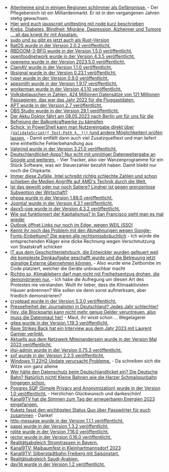 * [Altenheime sind in einigen Regionen schlimmer als Gefängnisse.](https://netzfrauen.org/2023/04/30/pflege-5/) - Der Pflegebereich ist ein Milliardenmarkt. Er ist in den vergangenen Jahren stetig gewachsen.
* [Hier wird euch javascript unittesting mit node kurz beschrieben](https://www.30secondsofcode.org/articles/s/nodejs-test-module-introduction/)
* [Krebs, Diabetes, Blindheit, Migräne, Depression, Alzheimer und Tumore ... all das kriegt ihr mit Aspatam.](https://netzfrauen.org/2023/04/30/study-2/)
* [sudo und su gibt es jetzt auch als Rust-Version](https://www.phoronix.com/news/sudo-su-rewrite-rust)
* [RatOS wurde in der Version 2.0.2 veröffentlicht.](https://github.com/Rat-OS/RatOS/releases/tag/v2.0.2)
* [RBDOOM-3-BFG wurde in der Version 1.5.0 veröffentlicht.](https://github.com/RobertBeckebans/RBDOOM-3-BFG/releases/tag/v1.5.0)
* [openfoodnetwork wurde in der Version 4.3.5 veröffentlicht.](https://github.com/openfoodfoundation/openfoodnetwork/releases/tag/v4.3.5)
* [openems wurde in der Version 2023.5.0 veröffentlicht.](https://github.com/OpenEMS/openems/releases/tag/2023.5.0)
* [ClamAV wurde in der Version 1.1.0 veröffentlicht.](https://github.com/Cisco-Talos/clamav/releases/tag/clamav-1.1.0)
* [libsignal wurde in der Version 0.23.1 veröffentlicht.](https://github.com/signalapp/libsignal/releases/tag/v0.23.1)
* [typer wurde in der Version 0.9.0 veröffentlicht.](https://github.com/tiangolo/typer/releases/tag/0.9.0)
* [appsmith wurde in der Version 1.9.17 veröffentlicht.](https://github.com/appsmithorg/appsmith/releases/tag/v1.9.17)
* [workerman wurde in der Version 4.1.10 veröffentlicht.](https://github.com/walkor/workerman/releases/tag/v4.1.10)
* [Volksbelauschen in Zahlen, 424 Millionen Datensätze von 121 Millionen Passagieren, das war das Jahr 2022 für die Fluggastdaten.](https://netzpolitik.org/2023/424-millionen-datensaetze-deutlicher-anstieg-bei-der-fluggastdatenspeicherung/)
* [APT wurde in der Version 2.7 veröffentlicht.](https://www.phoronix.com/news/Debian-APT-2.7-Released)
* [OBS Studio wurde in der Version 29.1 veröffentlicht.](https://www.phoronix.com/news/OBS-Studio-29.1)
* [Der Akku Doktor fährt am 08.05.2023 nach Berlin um für uns für die Befreiung der Balkonkraftwerke zu kämpfen](https://www.akkudoktor.net/2023/05/02/jetzt-gilt-es-am-8-5/)
* [Schick, in PowerShell kann man Nutzereingabe direkt über `[ValidateScript({ Test-Path $_ })]` (und andere Möglichkeiten) prüfen lassen.](https://devblogs.microsoft.com/powershell-community/designing-powershell-for-end-users/) - Damit entfällt dann auch viel Zusatzquelltext und man liefert eine einheitliche Fehlerbehandlung aus
* [Valgrind wurde in der Version 3.21.0 veröffentlicht.](https://lwn.net/Articles/930651/)
* [Deutschlandticket-Apps? Nur echt mit unnötiger Datenweitergabe an Google und weiteren.](https://www.kuketz-blog.de/deutschlandticket-apps-49e-plus-datenweitergabe-an-google-und-co-deutschlandticket-teil1/) - Vier Tracker, also vier Wanzenprogramme für ein Stück Software, was wir Steuerzahler bezahlt haben. Damit bleibt nur noch die Chipkarte.
* [Immer diese Zufälle, Intel schreibt richtig schlechte Zahlen und schon schieben die Medien Angriffe auf AMD's Technik durch die Welt.](http://blog.fefe.de/?ts=9aaf9070)
* [Ist das gewollt oder nur noch Satiere? Lindner ist gegen grenzenlose Subvention der Wirtschaft?](http://blog.fefe.de/?ts=9aafffe4)
* [phpqa wurde in der Version 1.88.0 veröffentlicht.](https://github.com/jakzal/phpqa/releases/tag/v1.88.0)
* [Joomla! wurde in der Version 4.3.1 veröffentlicht.](https://github.com/joomla/joomla-cms/releases/tag/4.3.1)
* [davx5-ose wurde in der Version 4.3.2 veröffentlicht.](https://github.com/bitfireAT/davx5-ose/releases/tag/v4.3.2-ose)
* [Wie gut funktioniert der Kapitalismus? In San Francisco sieht man es mal wieder](http://blog.fefe.de/?ts=9aacb00d)
* [Outlook öffnet Links nur noch im Edge, wegen WEIL ISSO!](http://blog.fefe.de/?ts=9aacf192)
* [Kennt ihr noch das Problem mit den Abmahnungen wegen Google-Fonts-Einbettung? Die waren alle rechtsmissbräuchlich](http://blog.fefe.de/?ts=9aacf0a0) - Ich würde die entsprechenden Kläger eine dicke Rechnung wegen Verschmutzung von Staatskraft schicken
* [IT aus dem Geschichtenlehrbuch, die Entwickler wurden gefeuert weil die komplexte Denkaufgabe geschafft wurde und die Betreuung jetzt günstige Externe übernehmen können.](http://blog.fefe.de/?ts=9aaceb12) - Also wurde eine Zeitbombe im Code platziert, welcher die Geräte unbrauchbar macht
* [Richtig so, Klimaklebern darf man nicht mit Freiheitsentzug drohen, die demonstrieren nur.](http://blog.fefe.de/?ts=9aac2bf0) - Ich habe die Aufregung um diesen Art des Protestes nie verstanden. Wollt ihr lieber, dass die Klimaaktivisten Häuser anbrennen? Wie sollen sie denn sonst aufmerksam, aber friedlich demonstrieren?
* [cryptpad wurde in der Version 5.3.0 veröffentlicht.](https://github.com/xwiki-labs/cryptpad/releases/tag/5.3.0)
* [Pressefreihet der Journalisten in Deutschland? Jedes Jahr schlechter!](https://netzpolitik.org/2023/rangliste-der-pressefreiheit-angriffe-gegen-journalistinnen-in-deutschland-auf-rekordhoch/)
* [Hey, die Blockpartei kann nicht mehr genug Gelder veruntreuen, also muss die Datenmaut her!](https://netzpolitik.org/2023/geldregen-fuer-internet-provider-breite-allianz-warnt-vor-datenmaut/) - Maut, ihr wisst schon ... Wegelagerei
* [gitea wurde in der Version 1.19.3 veröffentlicht.](https://github.com/go-gitea/gitea/releases/tag/v1.19.3)
* [Rave Strikes Back hat ein Interview aus dem Jahr 2023 mit Laurent Garnier verlinkt.](https://www.rave-strikes-back.de/?p=11698)
* [Aktuells aus dem Netzwerk Miteinandersein wurde in der Version Mai 2023 veröffentlicht.](https://miteinandersein.net/blog/754/)
* [jitsi-admin wurde in der Version 0.75.3 veröffentlicht.](https://github.com/H2-invent/jitsi-admin/releases/tag/0.75.3)
* [sof wurde in der Version 2.2.5 veröffentlicht.](https://github.com/thesofproject/sof/releases/tag/v2.2.5)
* [Windows 11 22H2 Update verursacht Probleme.](https://www.borncity.com/blog/2023/05/05/windows-11-22h2-april-2023-update-kb5025239-verursacht-probleme/) - Da schreiben sich die Witze von ganz alleine
* [Wer hälte den Datenschutz beim Deutschlandticket ein? Die Deutsche Bahn? Natürlich nicht! Kleine Bahnen wie die Harzer Schmalspurbahn hingegen schon.](https://www.kuketz-blog.de/deutschlandticket-datenschutzfreundlicher-erwerb-und-verwaltung-via-harzer-schmalspurbahnen/)
* [Posgres SQP (Simple Privacy and Anonymization) wurde in der Version 1.0 veröffentlicht.](https://www.postgresql.org/about/news/spa-10-data-privacy-and-security-solution-for-postgres-released-2634/) - Herzlichen Glückwunsch und dankeschön!
* [Kanal9TV hat die Stmmen zum Tag der erneuerbaren Energien 2023 eingefangen.](https://www.youtube.com/watch?v=ElYWjRJ0dP0)
* [Kuketz fasst den wichtigsten Status Quo über Passwörter für euch zusammen](https://www.kuketz-blog.de/welt-passwort-tag-das-wichtigste-auf-einen-blick/) - Danke!
* [http-message wurde in der Version 1.1.1 veröffentlicht.](https://github.com/httpsoft/http-message/releases/tag/1.1.1)
* [pappl wurde in der Version 1.3.2 veröffentlicht.](https://github.com/michaelrsweet/pappl/releases/tag/v1.3.2)
* [rqlite wurde in der Version 7.16.0 veröffentlicht.](https://github.com/rqlite/rqlite/releases/tag/v7.16.0)
* [rector wurde in der Version 0.16.0 veröffentlicht.](https://github.com/rectorphp/rector/releases/tag/0.16.0)
* [Realitätsabgleich Stromtrassen in Bayern.](https://blog.fefe.de/?ts=9aaa2cb0)
* [Kanal9TV: Maibaumfest in Kleinhartmannsdorf 2023](https://www.youtube.com/watch?v=fl6pxsnhTIU)
* [Kanal9TV: Silberstadtbahn Freiberg mit Saisonstart.](https://www.youtube.com/watch?v=90-Ud3iWluw)
* [Realitätsabgleich Saudi-Arabien.](https://netzfrauen.org/2023/05/05/saudi-arabia-5/)
* [dav1d wurde in der Version 1.2 veröffentlicht.](https://www.phoronix.com/news/dav1d-1.2-released)

